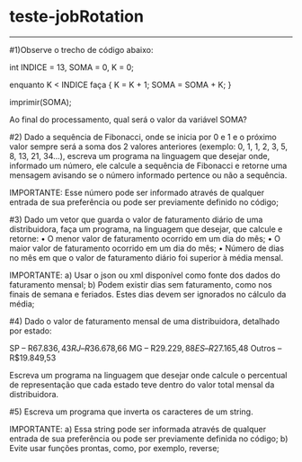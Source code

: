 # teste-jobRotation
-----------------------------------
#1)Observe o trecho de código abaixo:

int INDICE = 13, SOMA = 0, K = 0;

enquanto K < INDICE faça
{
K = K + 1;
SOMA = SOMA + K;
}

imprimir(SOMA);

Ao final do processamento, qual será o valor da variável SOMA?

#2) Dado a sequência de Fibonacci, onde se inicia por 0 e 1 e o próximo valor sempre será a soma dos 2 valores anteriores (exemplo: 0, 1, 1, 2, 3, 5, 8, 13, 21, 34...), escreva um programa na linguagem que desejar onde, informado um número, ele calcule a sequência de Fibonacci e retorne uma mensagem avisando se o número informado pertence ou não a sequência.

IMPORTANTE:
Esse número pode ser informado através de qualquer entrada de sua preferência ou pode ser previamente definido no código;



#3) Dado um vetor que guarda o valor de faturamento diário de uma distribuidora, faça um programa, na linguagem que desejar, que calcule e retorne:
• O menor valor de faturamento ocorrido em um dia do mês;
• O maior valor de faturamento ocorrido em um dia do mês;
• Número de dias no mês em que o valor de faturamento diário foi superior à média mensal.

IMPORTANTE:
a) Usar o json ou xml disponível como fonte dos dados do faturamento mensal;
b) Podem existir dias sem faturamento, como nos finais de semana e feriados. Estes dias devem ser ignorados no cálculo da média;



#4) Dado o valor de faturamento mensal de uma distribuidora, detalhado por estado:

SP – R$67.836,43
RJ – R$36.678,66
MG – R$29.229,88
ES – R$27.165,48
Outros – R$19.849,53

Escreva um programa na linguagem que desejar onde calcule o percentual de representação que cada estado teve dentro do valor total mensal da distribuidora.


#5) Escreva um programa que inverta os caracteres de um string.

IMPORTANTE:
a) Essa string pode ser informada através de qualquer entrada de sua preferência ou pode ser previamente definida no código;
b) Evite usar funções prontas, como, por exemplo, reverse;
